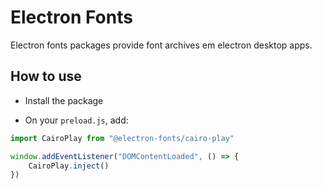 # Electron Fonts

Electron fonts packages provide font archives em electron desktop apps.

## How to use

* Install the package

* On your `preload.js`, add:

```ts
import CairoPlay from "@electron-fonts/cairo-play"

window.addEventListener("DOMContentLoaded", () => {
    CairoPlay.inject()
})
```
